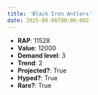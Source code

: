 ```yaml
---
title: 'Black Iron Antlers'
date: 2025-08-06T00:00:00Z
---
```

- **RAP**: 11528
- **Value**: 12000
- **Demand level**: 3
- **Trend**: 2
- **Projected?**: True
- **Hyped?**: True
- **Rare?**: True
